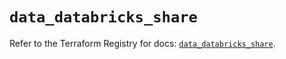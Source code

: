 # `data_databricks_share`

Refer to the Terraform Registry for docs: [`data_databricks_share`](https://registry.terraform.io/providers/databricks/databricks/1.51.0/docs/data-sources/share).
